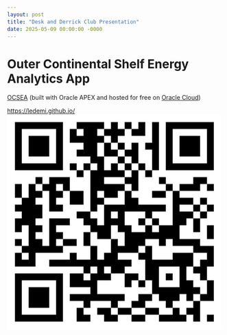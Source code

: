 ```yaml
---
layout: post
title: "Desk and Derrick Club Presentation"
date: 2025-05-09 00:00:00 -0000
---
```

# Outer Continental Shelf Energy Analytics App
[OCSEA](https://gff856e6c70bc1a-afadb1.adb.us-chicago-1.oraclecloudapps.com/ords/r/ocs/ocsea/login) (built with Oracle APEX and hosted for free on [Oracle Cloud](https://www.oracle.com/cloud/free/))

<https://ledemi.github.io/>  
![qr_code](/assets/images/ledemi-github-qr-code.png)
